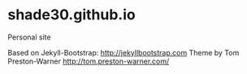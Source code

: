 shade30.github.io
=================

Personal site

Based on Jekyll-Bootstrap: <http://jekyllbootstrap.com>
Theme by Tom Preston-Warner <http://tom.preston-warner.com/>